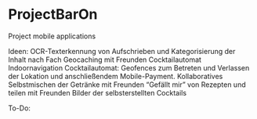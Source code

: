 # ProjectBarOn
Project mobile applications

Ideen:
OCR-Texterkennung von Aufschrieben und Kategorisierung der Inhalt nach Fach
Geocaching mit Freunden
Cocktailautomat
Indoornavigation
Cocktailautomat:
Geofences zum Betreten und Verlassen der Lokation und anschließendem Mobile-Payment.
Kollaboratives Selbstmischen der Getränke mit Freunden
“Gefällt mir” von Rezepten und teilen mit Freunden
Bilder der selbsterstellten Cocktails
 
 
To-Do:
